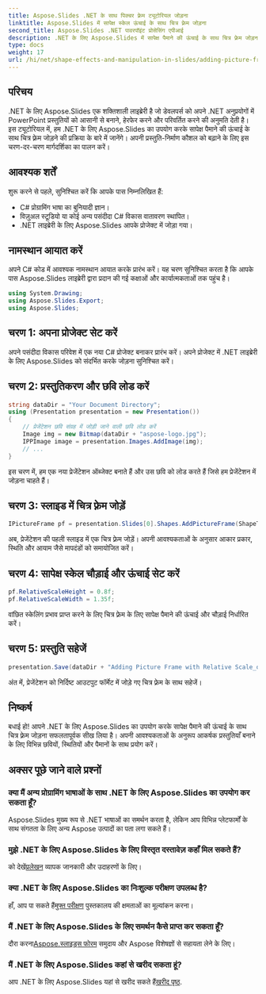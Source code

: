 ```yaml
---
title: Aspose.Slides .NET के साथ पिक्चर फ़्रेम ट्यूटोरियल जोड़ना
linktitle: Aspose.Slides में सापेक्ष स्केल ऊंचाई के साथ चित्र फ़्रेम जोड़ना
second_title: Aspose.Slides .NET पावरपॉइंट प्रोसेसिंग एपीआई
description: .NET के लिए Aspose.Slides में सापेक्ष पैमाने की ऊंचाई के साथ चित्र फ़्रेम जोड़ना सीखें। निर्बाध प्रस्तुतियों के लिए इस चरण-दर-चरण मार्गदर्शिका का पालन करें।
type: docs
weight: 17
url: /hi/net/shape-effects-and-manipulation-in-slides/adding-picture-frames-relative-scale/
---
```

## परिचय
.NET के लिए Aspose.Slides एक शक्तिशाली लाइब्रेरी है जो डेवलपर्स को अपने .NET अनुप्रयोगों में PowerPoint प्रस्तुतियों को आसानी से बनाने, हेरफेर करने और परिवर्तित करने की अनुमति देती है। इस ट्यूटोरियल में, हम .NET के लिए Aspose.Slides का उपयोग करके सापेक्ष पैमाने की ऊंचाई के साथ चित्र फ़्रेम जोड़ने की प्रक्रिया के बारे में जानेंगे। अपनी प्रस्तुति-निर्माण कौशल को बढ़ाने के लिए इस चरण-दर-चरण मार्गदर्शिका का पालन करें।
## आवश्यक शर्तें
शुरू करने से पहले, सुनिश्चित करें कि आपके पास निम्नलिखित हैं:
- C# प्रोग्रामिंग भाषा का बुनियादी ज्ञान।
- विज़ुअल स्टूडियो या कोई अन्य पसंदीदा C# विकास वातावरण स्थापित।
- .NET लाइब्रेरी के लिए Aspose.Slides आपके प्रोजेक्ट में जोड़ा गया।
## नामस्थान आयात करें
अपने C# कोड में आवश्यक नामस्थान आयात करके प्रारंभ करें। यह चरण सुनिश्चित करता है कि आपके पास Aspose.Slides लाइब्रेरी द्वारा प्रदान की गई कक्षाओं और कार्यात्मकताओं तक पहुंच है।
```csharp
using System.Drawing;
using Aspose.Slides.Export;
using Aspose.Slides;
```
## चरण 1: अपना प्रोजेक्ट सेट करें
अपने पसंदीदा विकास परिवेश में एक नया C# प्रोजेक्ट बनाकर प्रारंभ करें। अपने प्रोजेक्ट में .NET लाइब्रेरी के लिए Aspose.Slides को संदर्भित करके जोड़ना सुनिश्चित करें।
## चरण 2: प्रस्तुतिकरण और छवि लोड करें
```csharp
string dataDir = "Your Document Directory";
using (Presentation presentation = new Presentation())
{
    // प्रेजेंटेशन छवि संग्रह में जोड़ी जाने वाली छवि लोड करें
    Image img = new Bitmap(dataDir + "aspose-logo.jpg");
    IPPImage image = presentation.Images.AddImage(img);
    // ...
}
```
इस चरण में, हम एक नया प्रेजेंटेशन ऑब्जेक्ट बनाते हैं और उस छवि को लोड करते हैं जिसे हम प्रेजेंटेशन में जोड़ना चाहते हैं।
## चरण 3: स्लाइड में चित्र फ़्रेम जोड़ें
```csharp
IPictureFrame pf = presentation.Slides[0].Shapes.AddPictureFrame(ShapeType.Rectangle, 50, 50, 100, 100, image);
```
अब, प्रेजेंटेशन की पहली स्लाइड में एक चित्र फ़्रेम जोड़ें। अपनी आवश्यकताओं के अनुसार आकार प्रकार, स्थिति और आयाम जैसे मापदंडों को समायोजित करें।
## चरण 4: सापेक्ष स्केल चौड़ाई और ऊंचाई सेट करें
```csharp
pf.RelativeScaleHeight = 0.8f;
pf.RelativeScaleWidth = 1.35f;
```
वांछित स्केलिंग प्रभाव प्राप्त करने के लिए चित्र फ़्रेम के लिए सापेक्ष पैमाने की ऊंचाई और चौड़ाई निर्धारित करें।
## चरण 5: प्रस्तुति सहेजें
```csharp
presentation.Save(dataDir + "Adding Picture Frame with Relative Scale_out.pptx", SaveFormat.Pptx);
```
अंत में, प्रेजेंटेशन को निर्दिष्ट आउटपुट फॉर्मेट में जोड़े गए चित्र फ़्रेम के साथ सहेजें।
## निष्कर्ष
बधाई हो! आपने .NET के लिए Aspose.Slides का उपयोग करके सापेक्ष पैमाने की ऊंचाई के साथ चित्र फ़्रेम जोड़ना सफलतापूर्वक सीख लिया है। अपनी आवश्यकताओं के अनुरूप आकर्षक प्रस्तुतियाँ बनाने के लिए विभिन्न छवियों, स्थितियों और पैमानों के साथ प्रयोग करें।
## अक्सर पूछे जाने वाले प्रश्नों
### क्या मैं अन्य प्रोग्रामिंग भाषाओं के साथ .NET के लिए Aspose.Slides का उपयोग कर सकता हूँ?
Aspose.Slides मुख्य रूप से .NET भाषाओं का समर्थन करता है, लेकिन आप विभिन्न प्लेटफार्मों के साथ संगतता के लिए अन्य Aspose उत्पादों का पता लगा सकते हैं।
### मुझे .NET के लिए Aspose.Slides के लिए विस्तृत दस्तावेज़ कहाँ मिल सकते हैं?
 को देखें[प्रलेखन](https://reference.aspose.com/slides/net/) व्यापक जानकारी और उदाहरणों के लिए।
### क्या .NET के लिए Aspose.Slides का निःशुल्क परीक्षण उपलब्ध है?
 हाँ, आप पा सकते हैं[मुफ्त परीक्षण](https://releases.aspose.com/) पुस्तकालय की क्षमताओं का मूल्यांकन करना।
### मैं .NET के लिए Aspose.Slides के लिए समर्थन कैसे प्राप्त कर सकता हूँ?
 दौरा करना[Aspose.स्लाइड्स फोरम](https://forum.aspose.com/c/slides/11) समुदाय और Aspose विशेषज्ञों से सहायता लेने के लिए।
### मैं .NET के लिए Aspose.Slides कहां से खरीद सकता हूं?
 आप .NET के लिए Aspose.Slides यहां से खरीद सकते हैं[खरीद पृष्ठ](https://purchase.aspose.com/buy).
